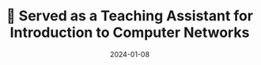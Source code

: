 ---
title: 🎉 Served as a Teaching Assistant for Introduction to Computer Networks
summary: Had the opportunity to be a TA for Introduction to Computer Networks with Dr. Zahid in Spring 2024, supporting students in understanding key concepts in computer networks.
date: 2024-01-08
---